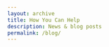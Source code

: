 ```yaml
---
layout: archive
title: How You Can Help
description: News & blog posts
permalink: /blog/
---
```


<!-- Content here would shop up above your list of posts -->
